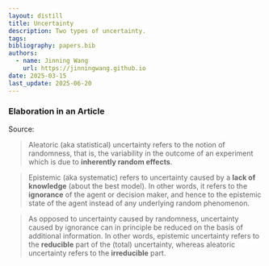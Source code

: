 ```yaml
---
layout: distill
title: Uncertainty
description: Two types of uncertainty.
tags:
bibliography: papers.bib
authors:
  - name: Jinning Wang
    url: https://jinningwang.github.io
date: 2025-03-15
last_update: 2025-06-20
---
```


### Elaboration in an Article

Source: <d-cite key="hullermeier2021aleatoric"></d-cite>

> Aleatoric (aka statistical) uncertainty refers to the notion of randomness, that is, the variability in the outcome of an experiment which is due to **inherently random effects**.

> Epistemic (aka systematic) refers to uncertainty caused by a **lack of knowledge** (about the best model).
> In other words, it refers to the **ignorance** of the agent or decision maker, and hence to the epistemic state of the agent instead of any underlying random phenomenon.

> As opposed to uncertainty caused by randomness, uncertainty caused by ignorance can in principle be reduced on the basis of additional information. In other words, epistemic uncertainty refers to the **reducible** part of the (total) uncertainty, whereas aleatoric uncertainty refers to the **irreducible** part.

